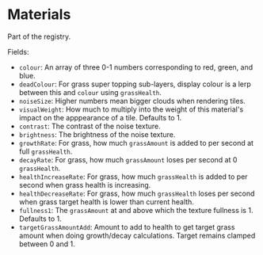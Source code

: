 # Materials

Part of the registry.

Fields:
- `colour`: An array of three 0-1 numbers corresponding to red, green, and blue.
- `deadColour`: For grass super topping sub-layers, display colour is a lerp between this and `colour` using `grassHealth`.
- `noiseSize`: Higher numbers mean bigger clouds when rendering tiles.
- `visualWeight`: How much to multiply into the weight of this material's impact on the apppearance of a tile. Defaults to 1.
- `contrast`: The contrast of the noise texture.
- `brightness`: The brightness of the noise texture.
- `growthRate`: For grass, how much `grassAmount` is added to per second at full `grassHealth`.
- `decayRate`: For grass, how much `grassAmount` loses per second at 0 `grassHealth`.
- `healthIncreaseRate`: For grass, how much `grassHealth` is added to per second when grass health is increasing.
- `healthDecreaseRate`: For grass, how much `grassHealth` loses per second when grass target health is lower than current health.
- `fullness1`: The `grassAmount` at and above which the texture fullness is 1. Defaults to 1.
- `targetGrassAmountAdd`: Amount to add to health to get target grass amount when doing growth/decay calculations.
	Target remains clamped between 0 and 1.
